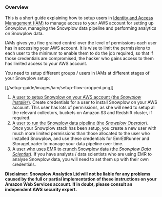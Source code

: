 ### Overview

This is a short guide explaining how to setup users in [Identity and Access Management (IAM)][iam] to manage access to your AWS account for setting up Snowplow, managing the Snowplow data pipeline and performing analytics on Snowplow data.

IAMs gives you fine grained control over the level of permissions each user has in accessing your AWS account. It is wise to limit the permissions to each user to the minimum to enable them to do the job required, so that if those credentials are compromised, the hacker who gains access to them has limited access to your AWS account.

You need to setup different groups / users in IAMs at different stages of your Snowplow setup:

[[/setup-guide/images/iam/setup-flow-cropped.png]]

1. [A user to setup Snowplow on your AWS account (the *Snowplow Installer*)][install-snowplow]. Create credentials for a user to install Snowplow on your AWS account. This user has lots of permissions, as she will need to setup all the relevant collectors, buckets on Amazon S3 and Redshift cluster, if required. 
2. [A user to run the Snowplow data pipeline (the *Snowplow Operator*)][operate-snowplow]. *Once* your Snowplow stack has been setup, you create a new user with much more limited permissions than those allocated to the user who installed Snowplow, and use these credentials for EmrEtlRunner and StorageLoader to manage your data pipeline over time.
3. [A user who uses EMR to crunch Snowplow data (the *Snowplow Data Scientist*)][crunch-snowplow-data]. If you have analysts / data scientists who are using EMR to analyse Snowplow data, you will need to set them up with their own credentials.

**Disclaimer: Snowplow Analytics Ltd will not be liable for any problems caused by the full or partial implementation of these instructions on your Amazon Web Services account. If in doubt, please consult an independent AWS security expert.**

[iam]: http://aws.amazon.com/iam/
[install-Snowplow]: Setup-IAM-permissions-for-users-installing-Snowplow
[operate-snowplow]: Setup-IAM-permissions-for-operating-Snowplow
[crunch-snowplow-data]:  Setup-IAM-permissions-for-a-data-analyst-using-EMR
